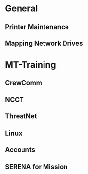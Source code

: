 # General
## Printer Maintenance
## Mapping Network Drives
# MT-Training
## CrewComm
## NCCT
## ThreatNet
## Linux
## Accounts
## SERENA for Mission
